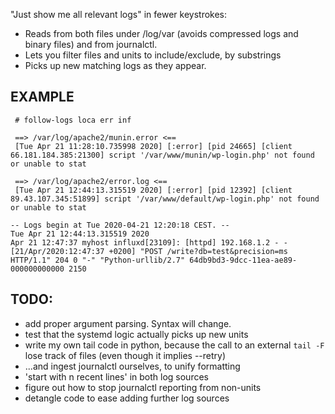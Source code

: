 "Just show me all relevant logs" in fewer keystrokes:
- Reads from both files under /log/var (avoids compressed logs and binary files) and from journalctl.
- Lets you filter files and units to include/exclude, by substrings
- Picks up new matching logs as they appear.


## EXAMPLE
```
 # follow-logs loca err inf

 ==> /var/log/apache2/munin.error <==
 [Tue Apr 21 11:28:10.735998 2020] [:error] [pid 24665] [client 66.181.184.385:21300] script '/var/www/munin/wp-login.php' not found or unable to stat

 ==> /var/log/apache2/error.log <==
 [Tue Apr 21 12:44:13.315519 2020] [:error] [pid 12392] [client 89.43.107.345:51899] script '/var/www/default/wp-login.php' not found or unable to stat

-- Logs begin at Tue 2020-04-21 12:20:18 CEST. --
Tue Apr 21 12:44:13.315519 2020
Apr 21 12:47:37 myhost influxd[23109]: [httpd] 192.168.1.2 - - [21/Apr/2020:12:47:37 +0200] "POST /write?db=test&precision=ms HTTP/1.1" 204 0 "-" "Python-urllib/2.7" 64db9bd3-9dcc-11ea-ae89-000000000000 2150

```

## TODO:
- add proper argument parsing. Syntax will change.
- test that the systemd logic actually picks up new units
- write my own tail code in python, because the call to an external `tail -F` lose track of files (even though it implies --retry)
- ...and ingest journalctl ourselves, to unify formatting
- 'start with n recent lines' in both log sources
- figure out how to stop journalctl reporting from non-units
- detangle code to ease adding further log sources
